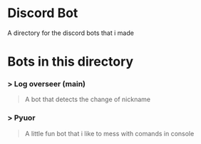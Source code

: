 # Discord Bot

A directory for the discord bots that i made

# Bots in this directory

### > Log overseer (main)
> A bot that detects the change of nickname

### > Pyuor
> A little fun bot that i like to mess with comands in console
